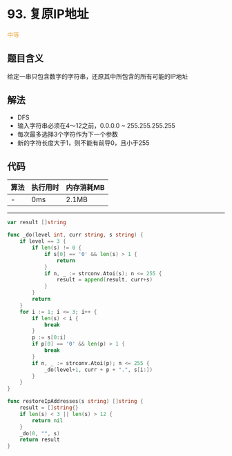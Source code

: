 # 93. 复原IP地址

<span style="color:#f0ad4e">中等</span>

## 题目含义
给定一串只包含数字的字符串，还原其中所包含的所有可能的IP地址

## 解法
- DFS
- 输入字符串必须在4～12之前，0.0.0.0 ~ 255.255.255.255
- 每次最多选择3个字符作为下一个参数
- 新的字符长度大于1，则不能有前导0，且小于255


## 代码

| 算法 | 执行用时 | 内存消耗MB |
| ---- | -------- | ---------  |
| -   | 0ms | 2.1MB |

<hr/>

```go
var result []string

func _do(level int, curr string, s string) {
	if level == 3 {
		if len(s) != 0 {
			if s[0] == '0' && len(s) > 1 {
				return
			}
			if n, _ := strconv.Atoi(s); n <= 255 {
				result = append(result, curr+s)
			}
		}
		return
	}
	for i := 1; i <= 3; i++ {
		if len(s) < i {
			break
		}
		p := s[0:i]
		if p[0] == '0' && len(p) > 1 {
			break
		}
		if n, _ := strconv.Atoi(p); n <= 255 {
			_do(level+1, curr + p + ".", s[i:])
		}
	}
}

func restoreIpAddresses(s string) []string {
	result = []string{}
	if len(s) < 3 || len(s) > 12 {
		return nil
	}
	_do(0, "", s)
	return result
}
```
